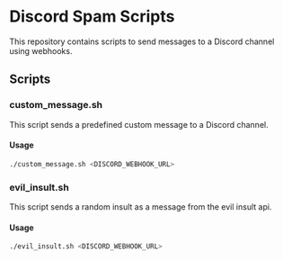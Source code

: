 # Discord Spam Scripts

This repository contains scripts to send messages to a Discord channel using webhooks.

## Scripts

### custom_message.sh

This script sends a predefined custom message to a Discord channel.

#### Usage

```sh
./custom_message.sh <DISCORD_WEBHOOK_URL>
```

### evil_insult.sh

This script sends a random insult as a message from the evil insult api.

#### Usage

```sh
./evil_insult.sh <DISCORD_WEBHOOK_URL>
